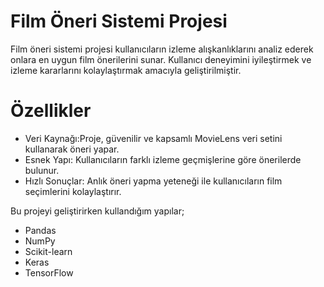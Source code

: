 # Film Öneri Sistemi Projesi

Film öneri sistemi projesi kullanıcıların izleme alışkanlıklarını analiz ederek onlara en uygun film önerilerini sunar. 
Kullanıcı deneyimini iyileştirmek ve izleme kararlarını kolaylaştırmak amacıyla geliştirilmiştir.


# Özellikler

- Veri Kaynağı:Proje, güvenilir ve kapsamlı MovieLens veri setini kullanarak öneri yapar.
- Esnek Yapı: Kullanıcıların farklı izleme geçmişlerine göre önerilerde bulunur.
- Hızlı Sonuçlar: Anlık öneri yapma yeteneği ile kullanıcıların film seçimlerini kolaylaştırır.


Bu projeyi geliştirirken kullandığım yapılar;

- Pandas
- NumPy
- Scikit-learn
- Keras
- TensorFlow

